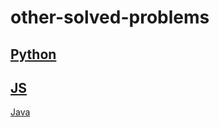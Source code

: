 # other-solved-problems

[Python](https://github.com/hammoda711/Py_Biscuits)
-------------

[JS](https://github.com/hammoda711/JS_Biscuits)
-------------

[Java](https://github.com/hammoda711/Java_Biscuits)



